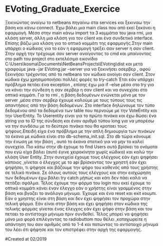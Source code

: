 # EVoting_Graduate_Exercice
Ξεκινώντας ανοίγω το netbeans πηγαίνω στα services και ξεκιναω την βάση και κάνω connect. Έχω βάλει μια main class που από εκεί ξεκάνει η εφαρμογή. 
Μέσα στην main κάνω import τα 3 κομμάτια του java rmi, μια κλάση server, άλλη μια κλάση για τον client και ένα συνδετικό interface.
Επίσης βάζω μια κλάση για το οπτικό κομμάτι της εφαρμογής.Στην main  υπάρχει ο κώδικας για το εάν η εφαρμογή τρέξει σαν server η σαν client.
Στην αρχή την τρέχουμε σαν server ανοίγοντας το cmd και μπαίνοντας στο path του project  στο εκτελέσιμο εικονίδιο
C:\Users\kosma\Documents\NetBeansProjects\EVoting\dist 
και μετά γραφούμε  java -jar EVoting.jar –server για να ξεκινήσει οσερβερ , αφού ξεκινήσει τρέχοντας από το netbeans τον κώδικα ανοίγει σαν client.
Στον κώδικα έχω χρησιμοποιήσει πολλές φορές το try-catch Έτσι εάν υπάρχει πρόβλημα  πετάει ένα exception ,
επίσης έχω μια if –else μέσα στο try για να κάνει την σύνδεση η σαν σερβερ η σαν  client και να συνεχίσει στο οπτικό κομμάτι.
Για το rmi , η βάση δεδομένων ενώνεται μόνο με τον server ,μέσα στον σερβερ έχουμε καλούμε με τους τύπους τους τις απαντήσεις από την βάση δεδομένων. 
Στο interface δηλώνουμε τον τύπο δεδομένου  από τα δεδομένα  των table που περνούμε με την VoteEntity και την UserEntity. 
Το Userentity είναι για το πρώτο πινάκα και έχω δώσει ένα string για το ID της σύνδεση και έναν αριθμό τύπου long για να μπορέσω να την συνδέσω
με το δεύτερο πινάκα που θα κραταει τους ψήφους.Επειδή είχα ένα πρόβλημα με την απλή δημιουργία των πινάκων τα έκανα με κώδικα  είναι στο db-schema_init.sql.
Στο db τώρα κάνουμε την ένωση με την βάση , αυτό το έκανα στατικό για να μην το καλεί συνεχεία. 
Πιο κάτω στην db έχουμε το find Users αυτό βρίσκει τα ονόματα που εγώ είχα βάλει (αυτό έγινε χειροκίνητα χωρίς κώδικα) και καλώ την κλάση User Entity.
Στην συνεχεία έχουμε τους ελέγχους εάν έχει ψηφήσει κάποιος ,γίνεται ο έλεγχος με το api βρίσκοντας τον χρηστή εάν έχει ψηφήσει,
τι ψήφησε και βάζουμε την ψήφο του καθενός από τους χρήστης σε τελικό πινάκα.
Σε όλους αυτούς τους ελέγχους και στην εισχώρηση των δεδομένων έχω βάλει try catch μήπως και κάτι δεν πάει καλά να πετάξει σφάλμα. 
Τέλος έχουμε την φόρμα του login που εκεί έχουμε το οπτικό κομμάτι κάνει έναν έλεγχο εάν ο χρήστης  είναι γραμμένος στην βάση και βγαζει το ανάλογο μήνυμα.
Έχουμε και ένα reset και exit κουμπι. Εάν ο χρηστης  είναι στη βάση και δεν έχει ψηφήσει τον προχώρα στην τελική φόρμα.
Εάν είναι στην βάση και έχει ψηφήσει στον κώδικα της τελικής φόρμας γίνεται ένας έλεγχος εάν έχει ψήφο στην βάση και του πεταει το αντίστοιχο μήνυμα πριν συνδεθεί.
Τέλος μπορεί να ψηφήσει μόνο μια φορά επιλέγοντας το radiobuttom που θέλει ,καταχωρείτε η απάντηση του σαν αριθμός από το 1-4 και πατώντας το αντίστοιχο μήνυμα 
του λέει ότι ψήφησε και τον επιστρέφει στην αρχή της εφαρμογής.

#Created at 02/2019
